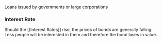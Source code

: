 Loans issued by governments or large corporations

### Interest Rate

Should the [[Interest Rates]] rise, the prices of bonds are generally falling. Less people will be interested in them and therefore the bond loses in value.